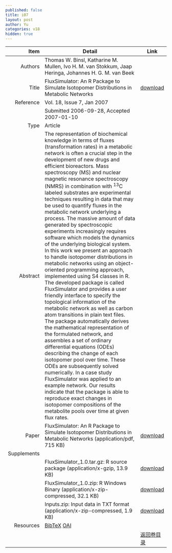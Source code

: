 ```yaml
---
published: false
title: i07
layout: post
author: Yu
categories: v18
hidden: true
---
```


| Item | Detail | Link |
|---:|---|---|
| Authors | Thomas W.  Binsl, Katharine M. Mullen, Ivo H. M.  van Stokkum, Jaap Heringa, Johannes H. G. M.  van Beek| |
| Title |FluxSimulator: An R Package to Simulate Isotopomer Distributions in Metabolic Networks | [download](http://www.jstatsoft.org/v18/i07/paper) |
| Reference |Vol. 18, Issue 7, Jan 2007 | |
| | Submitted 2006-09-28, Accepted 2007-01-10| | 
| Type | Article| |
| Abstract | The representation of biochemical knowledge in terms of fluxes (transformation rates) in a metabolic network is often a crucial step in the development of new drugs and efficient bioreactors. Mass spectroscopy (MS) and nuclear magnetic resonance spectroscopy (NMRS) in combination with <sup>13</sup>C labeled substrates are experimental techniques resulting in data that may be used to quantify fluxes in the metabolic network underlying a process. The massive amount of data generated by spectroscopic experiments increasingly requires software which models the dynamics of the underlying biological system.  In this work we present an approach to handle isotopomer distributions in metabolic networks using an object-oriented programming approach, implemented using S4 classes in R. The developed package is called FluxSimulator and provides a user friendly interface to specify the topological information of the metabolic network as well as carbon atom transitions in plain text files. The package automatically derives the mathematical representation of the formulated network, and assembles a set of ordinary differential equations (ODEs) describing the change of each isotopomer pool over time. These ODEs are subsequently solved numerically.  In a case study FluxSimulator was applied to an example network. Our results indicate that the package is able to reproduce exact changes in isotopomer compositions of the metabolite pools over time at given flux rates.| |
| Paper | FluxSimulator: An R Package to Simulate Isotopomer Distributions in Metabolic Networks  (application/pdf, 715 KB)| [download](http://www.jstatsoft.org/v18/i07/paper) |
| Supplements | | |
| |FluxSimulator_1.0.tar.gz: R source package  (application/x-gzip, 13.9 KB)|  [download](http://www.jstatsoft.org/v18/i07/supp/1) |
| |FluxSimulator_1.0.zip: R Windows Binary  (application/x-zip-compressed, 32.1 KB)|  [download](http://www.jstatsoft.org/v18/i07/supp/2) |
| |Inputs.zip: Input data in TXT format  (application/x-zip-compressed, 1.9 KB)|  [download](http://www.jstatsoft.org/v18/i07/supp/3) |
| Resources | [BibTeX](http://www.jstatsoft.org/v18/i07/bibtex) [OAI](http://www.jstatsoft.org/oai?verb=GetRecord&identifier=oai.jstatsoft/v18/i07&prefix=oai_dc)| |
| |  | [返回卷目录]({{site.baseurl}}/volume/v18.html) |